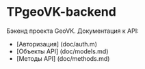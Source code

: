 # TPgeoVK-backend
Бэкенд проекта GeoVK.
Документация к API:
 - [Авторизация] (doc/auth.m)
 - [Объекты API] (doc/models.md)
 - [Методы API] (doc/methods.md)